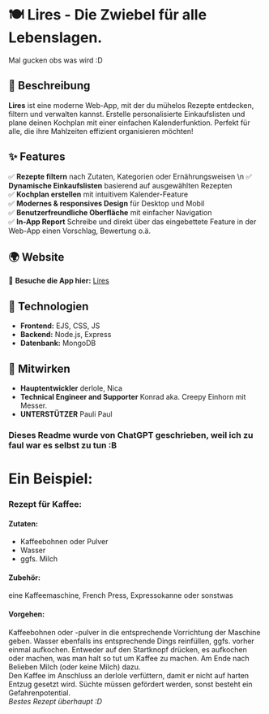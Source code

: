 
# 🍽️ Lires - Die Zwiebel für alle Lebenslagen. 
Mal gucken obs was wird :D

## 🚀 Beschreibung
**Lires** ist eine moderne Web-App, mit der du mühelos Rezepte entdecken, filtern und verwalten kannst. Erstelle personalisierte Einkaufslisten und plane deinen Kochplan mit einer einfachen Kalenderfunktion. Perfekt für alle, die ihre Mahlzeiten effizient organisieren möchten! 


## ✨ Features  
✅ **Rezepte filtern** nach Zutaten, Kategorien oder Ernährungsweisen \n
✅ **Dynamische Einkaufslisten** basierend auf ausgewählten Rezepten  
✅ **Kochplan erstellen** mit intuitivem Kalender-Feature  
✅ **Modernes & responsives Design** für Desktop und Mobil  
✅ **Benutzerfreundliche Oberfläche** mit einfacher Navigation  
✅ **In-App Report** Schreibe und direkt über das eingebettete Feature in der Web-App einen Vorschlag, Bewertung o.ä.


## 🌍 Website
🔗 **Besuche die App hier:** [Lires](https://lires.de)  

## 🔧 Technologien
- **Frontend:** EJS, CSS, JS
- **Backend:** Node.js, Express
- **Datenbank:** MongoDB 

## 🤝 Mitwirken
- **Hauptentwickler** derlole, Nica
- **Technical Engineer and Supporter** Konrad aka. Creepy Einhorn mit Messer.
- **UNTERSTÜTZER** Pauli Paul


### Dieses Readme wurde von ChatGPT geschrieben, weil ich zu faul war es selbst zu tun :B


# Ein Beispiel:
### Rezept für Kaffee:
#### Zutaten:
* Kaffeebohnen oder Pulver
* Wasser
* ggfs. Milch
#### Zubehör:
eine Kaffeemaschine, French Press, Expressokanne oder sonstwas
#### Vorgehen:
Kaffeebohnen oder -pulver in die entsprechende Vorrichtung der Maschine geben. Wasser ebenfalls ins entsprechende Dings reinfüllen, ggfs. vorher einmal aufkochen. Entweder auf den Startknopf drücken, es aufkochen oder machen, was man halt so tut um Kaffee zu machen. Am Ende nach Belieben Milch (oder keine Milch) dazu. <br> Den Kaffee im Anschluss an derlole verfüttern, damit er nicht auf harten Entzug gesetzt wird. Süchte müssen gefördert werden, sonst besteht ein Gefahrenpotential. <br> _Bestes Rezept überhaupt :D_
